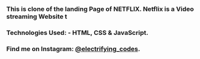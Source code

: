 ### This is clone of the landing Page of NETFLIX. Netflix is a Video streaming Website t

### Technologies Used: - HTML, CSS & JavaScript.

### Find me on Instagram: [@electrifying_codes][instagram].

[instagram]: https://www.instagram.com/electrifying_codes
